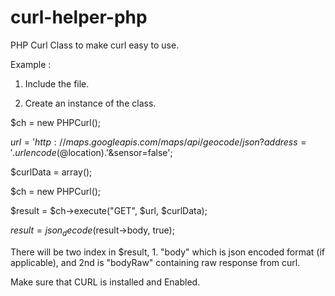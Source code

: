# curl-helper-php
PHP Curl Class to make curl easy to use.

Example : 
1. Include the file.

2. Create an instance of the class.

$ch = new PHPCurl();

$url = 'http://maps.googleapis.com/maps/api/geocode/json?address='.urlencode(@$location).'&sensor=false';

$curlData = array();

$ch = new PHPCurl();

$result = $ch->execute("GET", $url, $curlData);

$result = json_decode($result->body, true);

There will be two index in $result, 1. "body" which is json encoded format (if applicable), and 2nd is "bodyRaw" containing raw response from curl.



Make sure that CURL is installed and Enabled.
